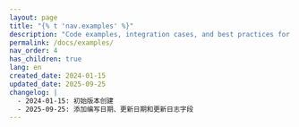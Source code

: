 ```yaml
---
layout: page
title: "{% t 'nav.examples' %}"
description: "Code examples, integration cases, and best practices for Peers Touch"
permalink: /docs/examples/
nav_order: 4
has_children: true
lang: en
created_date: 2024-01-15
updated_date: 2025-09-25
changelog: |
  - 2024-01-15: 初始版本创建
  - 2025-09-25: 添加编写日期、更新日期和更新日志字段
---
```

